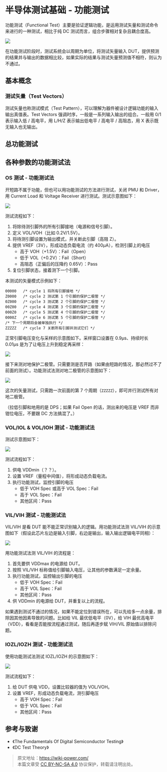 # 半导体测试基础 - 功能测试

功能测试（Functional Test）主要是验证逻辑功能，是运用测试矢量和测试命令来进行的一种测试，相比于纯 DC 测试而言，组合步骤相对复杂且耦合度高。

![](https://f004.backblazeb2.com/file/wiki-media/img/20220807004113.png)

在功能测试阶段时，测试系统会以周期为单位，将测试矢量输入 DUT，提供预测的结果并与输出的数据相比较，如果实际的结果与测试矢量预测值不相符，则认为不通过。

## 基本概念

### 测试矢量（Test Vectors）

测试矢量也称测试模式（Test Pattern），可以理解为器件被设计逻辑功能的输入输出真值表。Test Vectors 强调时序，一般是一系列输入输出的组合。一般用 0/1 表示输入低 / 高电平，用 L/H/Z 表示输出低电平 / 高电平 / 高阻态，用 X 表示既无输入也无输出。

## 总功能测试

## 各种参数的功能测试法

### OS 测试 - 功能测试法

开短路不属于功能，但也可以用功能测试的方法进行测试，关闭 PMU 和 Driver，用 Current Load 和 Voltage Receiver 进行测试。测试示意图如下：

![](https://f004.backblazeb2.com/file/wiki-media/img/20220802192823.png)

测试流程如下：

1. 将除待测引脚外的所有引脚接地（电源和信号引脚）。
2. 定义 VOL/VOH（比如 0.2V/1.5V）。
3. 将待测引脚设置为输出模式，并关断此引脚（高阻 Z）。
4. 提供 VREF（3V），形成动态负载电流（约 400µA），检测引脚上的电压
   - 高于 VOH（+1.5V）：Fail（Open）
   - 低于 VOL（+0.2V）：Fail（Short）
   - 高阻态（正偏后的压降约 0.65V）：Pass
5. 复位引脚状态，接着测下一个引脚。

本测试的矢量模式示例如下：

```
00000   /* cycle 1 将所有引脚接地 */
Z0000   /* cycle 2 测试第 1 个引脚的保护二极管 */
0Z000   /* cycle 3 测试第 2 个引脚的保护二极管 */
00Z00   /* cycle 4 测试第 3 个引脚的保护二极管 */
000Z0   /* cycle 5 测试第 4 个引脚的保护二极管 */
0000Z   /* cycle 6 测试第 5 个引脚的保护二极管 */
/* 下一个周期将会被单独执行 */
ZZZZZ   /* cycle 7 关断所有引脚并测试它们 */
```

正常引脚电压变化与采样的示意图如下。采样窗口设置在 0.9µs、持续时长 0.01µs 是为了让电压上升到稳定再采样：

![](https://f004.backblazeb2.com/file/wiki-media/img/20220803011219.png)

接下来测对地保护二极管。只需要测是否开路（如果由短路的情况，那必然过不了前面的测试）。功能测试法测对地二极管的示意图如下：

![](https://f004.backblazeb2.com/file/wiki-media/img/20220803012747.png)

这次的矢量测试，只需跑一次前面的第 7 个周期（`ZZZZZ`），即可并行测试所有对地二极管。

（拉低引脚和地用的是 DPS；如果 Fail Open 的话，测出来的电压是 VREF 而非钳位电压，不要跟 DC 方法搞混了。）

### VOL/IOL & VOL/IOH 测试 - 功能测试法

测试示意图如下：

![](https://f004.backblazeb2.com/file/wiki-media/img/20220805151754.png)

测试流程如下：

1. 供电 VDDmin（？？）。
2. 设置 VREF（量程中间值），将形成动态负载电流。
3. 执行功能测试，监控引脚的电压
   - 低于 VOH Spec 或高于 VOL Spec：Fail
   - 高于 VOL Spec：Fail
   - 其他区间：Pass

### VIL/VIH 测试 - 功能测试法

VIL/VIH 是看 DUT 能不能正常识别输入的逻辑。用功能测试法测 VIL/VIH 的示意图如下（假设此芯片左边是输入引脚，右边是输出，输入输出逻辑电平同相）：

![](https://f004.backblazeb2.com/file/wiki-media/img/20220803202212.png)

用功能测试法测 VIL/VIH 的流程是：

1. 首先要供 VDDmax 的电源给 DUT。
2. 按照 VIL/VIH 标称值给引脚输入电压，让其他的参数满足一定余量。
3. 执行功能测试，监控输出引脚的电压
   - 低于 VOH Spec：Fail
   - 高于 VOL Spec：Fail
   - 其他区间：Pass
4. 供 VDDmin 的电源给 DUT，并重复以上的流程。

如果遇到测试不通过的情况，如果不能定位到错误所在，可以先给多一点余量，排除因其他因素导致的问题。比如给 VIL 最优低电平（0V），给 VIH 最优高电平（VDD），看看是否能按流程通过测试，随后再逐步赋 VIH/VIL 原始值以排除问题。

### IOZL/IOZH 测试 - 功能测试法

使用功能测试法测试 IOZL/IOZH 的示意图如下：

![](https://f004.backblazeb2.com/file/wiki-media/img/20220805153515.png)

测试流程如下：

1. 给 DUT 供电 VDD，设置比较器的值为 VOL/VOH。
2. 设置 VREF，形成动态负载电流，测引脚电压
   - 高于 VOH Spec：Fail
   - 低于 VOL Spec：Fail
   - 其他区间：Pass

## 参考与致谢

- 《The Fundamentals Of Digital Semiconductor Testing》
- 《DC Test Theory》

> 原文地址：<https://wiki-power.com/>  
> 本篇文章受 [CC BY-NC-SA 4.0](https://creativecommons.org/licenses/by/4.0/deed.zh) 协议保护，转载请注明出处。

